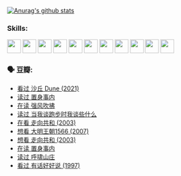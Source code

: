 
[![Anurag's github stats](https://github-readme-stats.vercel.app/api?username=w940853815)](https://github.com/anuraghazra/github-readme-stats)

### Skills:

<code><img height="32" src="https://cdn.jsdelivr.net/npm/simple-icons@v5/icons/python.svg"></code>
<code><img height="32" src="https://cdn.jsdelivr.net/npm/simple-icons@v5/icons/javascript.svg"></code>
<code><img height="32" src="https://cdn.jsdelivr.net/npm/simple-icons@v5/icons/django.svg"></code>
<code><img height="32" src="https://cdn.jsdelivr.net/npm/simple-icons@v5/icons/flask.svg"></code>
<code><img height="32" src="https://cdn.jsdelivr.net/npm/simple-icons@v5/icons/vuetify.svg"></code>
<code><img height="32" src="https://cdn.jsdelivr.net/npm/simple-icons@v5/icons/git.svg"></code>
<code><img height="32" src="https://cdn.jsdelivr.net/npm/simple-icons@v5/icons/docker.svg"></code>
<code><img height="32" src="https://cdn.jsdelivr.net/npm/simple-icons@v5/icons/postgresql.svg"></code>
<code><img height="32" src="https://cdn.jsdelivr.net/npm/simple-icons@v5/icons/elasticsearch.svg"></code>
<code><img height="32" src="https://cdn.jsdelivr.net/npm/simple-icons@v5/icons/macos.svg"></code>
<code><img height="32" src="https://cdn.jsdelivr.net/npm/simple-icons@v5/icons/linux.svg"></code>

### 🗣 豆瓣:

<!-- DOUBAN-ACTIVITIES:START -->
- [看过 沙丘 Dune‎ (2021)](https://www.douban.com/people/136069238/status/3726869471/?_i=42609297)
- [读过 置身事内](https://www.douban.com/people/136069238/status/3726223867/?_i=42609297)
- [在读 强风吹拂](https://www.douban.com/people/136069238/status/3725395475/?_i=42609297)
- [读过 当我谈跑步时我谈些什么](https://www.douban.com/people/136069238/status/3715422296/?_i=42609297)
- [在看 走向共和‎ (2003)](https://www.douban.com/people/136069238/status/3711470443/?_i=42609297)
- [想看 大明王朝1566‎ (2007)](https://www.douban.com/people/136069238/status/3710980213/?_i=42609297)
- [想看 走向共和‎ (2003)](https://www.douban.com/people/136069238/status/3710980002/?_i=42609297)
- [在读 置身事内](https://www.douban.com/people/136069238/status/3710472151/?_i=42609297)
- [读过 呼啸山庄](https://www.douban.com/people/136069238/status/3710470617/?_i=42609297)
- [看过 有话好好说‎ (1997)](https://www.douban.com/people/136069238/status/3709833172/?_i=42609297)
<!-- DOUBAN-ACTIVITIES:END -->
<!--
**w940853815/w940853815** is a ✨ _special_ ✨ repository because its `README.md` (this file) appears on your GitHub profile.

Here are some ideas to get you started:

- 🔭 I’m currently working on ...
- 🌱 I’m currently learning ...
- 👯 I’m looking to collaborate on ...
- 🤔 I’m looking for help with ...
- 💬 Ask me about ...
- 📫 How to reach me: ...
- 😄 Pronouns: ...
- ⚡ Fun fact: ...
-->
